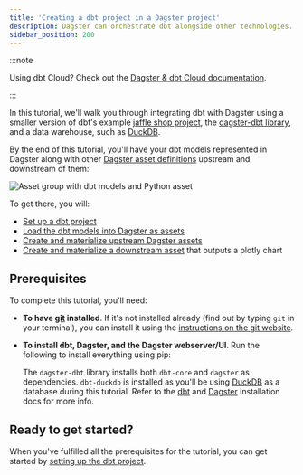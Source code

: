 ```yaml
---
title: 'Creating a dbt project in a Dagster project'
description: Dagster can orchestrate dbt alongside other technologies.
sidebar_position: 200
---
```


:::note

Using dbt Cloud? Check out the [Dagster & dbt Cloud documentation](/integrations/libraries/dbt/dbt-cloud).

:::

In this tutorial, we'll walk you through integrating dbt with Dagster using a smaller version of dbt's example [jaffle shop project](https://github.com/dbt-labs/jaffle_shop), the [dagster-dbt library](/api/libraries/dagster-dbt), and a data warehouse, such as [DuckDB](https://duckdb.org/).

By the end of this tutorial, you'll have your dbt models represented in Dagster along with other [Dagster asset definitions](/integrations/libraries/dbt/reference#dbt-models-and-dagster-asset-definitions) upstream and downstream of them:

![Asset group with dbt models and Python asset](/images/integrations/dbt/using-dbt-with-dagster/downstream-assets/asset-graph-materialized.png)

To get there, you will:

- [Set up a dbt project](/integrations/libraries/dbt/using-dbt-with-dagster/set-up-dbt-project)
- [Load the dbt models into Dagster as assets](/integrations/libraries/dbt/using-dbt-with-dagster/load-dbt-models)
- [Create and materialize upstream Dagster assets](/integrations/libraries/dbt/using-dbt-with-dagster/upstream-assets)
- [Create and materialize a downstream asset](/integrations/libraries/dbt/using-dbt-with-dagster/downstream-assets) that outputs a plotly chart

## Prerequisites

To complete this tutorial, you'll need:

- **To have [git](https://en.wikipedia.org/wiki/Git) installed**. If it's not installed already (find out by typing `git` in your terminal), you can install it using the [instructions on the git website](https://git-scm.com/book/en/v2/Getting-Started-Installing-Git).

- **To install dbt, Dagster, and the Dagster webserver/UI**. Run the following to install everything using pip:

  <PackageInstallInstructions packageName="dagster-dbt dbt-duckdb" />

  The `dagster-dbt` library installs both `dbt-core` and `dagster` as dependencies. `dbt-duckdb` is installed as you'll be using [DuckDB](https://duckdb.org/) as a database during this tutorial. Refer to the [dbt](https://docs.getdbt.com/dbt-cli/install/overview) and [Dagster](/getting-started/installation) installation docs for more info.

## Ready to get started?

When you've fulfilled all the prerequisites for the tutorial, you can get started by [setting up the dbt project](/integrations/libraries/dbt/using-dbt-with-dagster/set-up-dbt-project).
